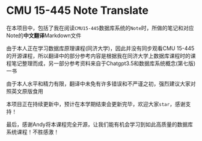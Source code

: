 # CMU 15-445 Note Translate

在本项目中，包括了我在阅读`CMU15-445`数据库系统的`Note`时，所做的笔记和对应Note的**中文翻译**Markdown文件  

由于本人正在学习数据库原理课程(同济大学)，因此并没有同步观看CMU 15-445的开源课程，所以翻译中的部分参考内容是根据我在同济大学上数据库课程时的课程笔记整理而成，另一部分参考资料来自于Chatgpt3.5和数据库系统概念(第七版)一书  

由于本人水平和精力有限，翻译中未免有许多错误和不严谨之初，强烈建议大家对照英文原版食用  

本项目正在持续更新中，预计在本学期结束会更新完毕，欢迎大家`star`，感谢支持！  

最后，感谢Andy将本课程完全开源，让我们能有机会学习到如此高质量的数据库系统课程！不胜感激！
